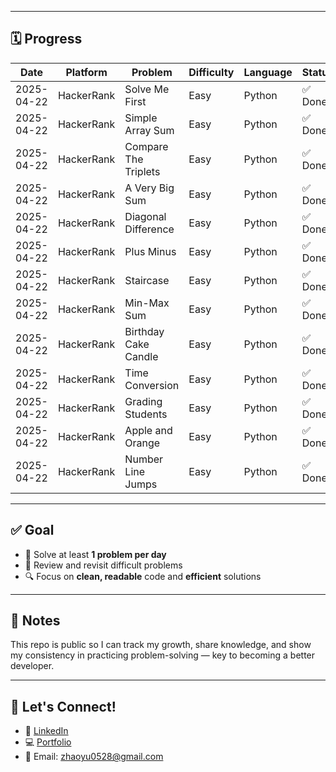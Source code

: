 
---

## 🗓️ Progress

| Date       | Platform   | Problem                                 | Difficulty | Language | Status  |
|------------|------------|-----------------------------------------|------------|----------|---------|
| 2025-04-22 | HackerRank | Solve Me First                          | Easy       | Python     | ✅ Done  |
| 2025-04-22 | HackerRank | Simple Array Sum                        | Easy       | Python     | ✅ Done  |
| 2025-04-22 | HackerRank | Compare The Triplets                    | Easy       | Python     | ✅ Done  |
| 2025-04-22 | HackerRank | A Very Big Sum                          | Easy       | Python     | ✅ Done  |
| 2025-04-22 | HackerRank | Diagonal Difference                     | Easy       | Python     | ✅ Done  |
| 2025-04-22 | HackerRank | Plus Minus                              | Easy       | Python     | ✅ Done  |
| 2025-04-22 | HackerRank | Staircase                               | Easy       | Python     | ✅ Done  |
| 2025-04-22 | HackerRank | Min-Max Sum                             | Easy       | Python     | ✅ Done  |
| 2025-04-22 | HackerRank | Birthday Cake Candle                    | Easy       | Python     | ✅ Done  |
| 2025-04-22 | HackerRank | Time Conversion                         | Easy       | Python     | ✅ Done  |
| 2025-04-22 | HackerRank | Grading Students                        | Easy       | Python     | ✅ Done  |
| 2025-04-22 | HackerRank | Apple and Orange                        | Easy       | Python     | ✅ Done  |
| 2025-04-22 | HackerRank | Number Line Jumps                       | Easy       | Python     | ✅ Done  |


---

## ✅ Goal

- 🚀 Solve at least **1 problem per day**
- 🧠 Review and revisit difficult problems
- 🔍 Focus on **clean, readable** code and **efficient** solutions

---

## 📌 Notes

This repo is public so I can track my growth, share knowledge, and show my consistency in practicing problem-solving — key to becoming a better developer.

---

## 🧩 Let's Connect!

- 💼 [LinkedIn](https://linkedin.com/in/yu-zhao-72448a356)
- 💻 [Portfolio](https://assignment01-3d94.onrender.com)
- 📧 Email: zhaoyu0528@gmail.com
